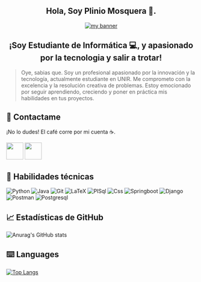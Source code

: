 <h2 align="center"> Hola, Soy Plinio Mosquera 🤚. </h2>

<p align="center">
  <a href="https://www.linkedin.com/in/plinio-isidro-mosquera/" target="_blank" rel="noreferrer"><img src="https://github.com/MosqueraP/MosqueraP/assets/100236783/6d381dad-2aba-4cda-aa16-4f27b1b54057" alt="my banner"></a>
</p>
<h2 align="center"> ¡Soy Estudiante de Informática 💻, y apasionado por la tecnologia y salir a trotar! </h2>

> Oye, sabias que.
Soy un profesional apasionado por la innovación y la tecnología, actualmente estudiante en UNIR. Me comprometo con la excelencia y la resolución creativa de problemas. Estoy emocionado por seguir aprendiendo, creciendo y poner en práctica mis habilidades en tus proyectos.

  ## 📩 Contactame
  ¡No lo dudes! El café corre por mi cuenta ☕.
  <p align="left" >
      <a href="mailto:mcplinio.15@gmail.com?Subject=I%20want%20propose%20you%20something" target="_blank" rel="noreferrer"><img src="https://user-images.githubusercontent.com/48330849/172060688-5e1bf6ca-7bb9-43a2-b202-001170434946.png"  width="45"></a>
        <a href="https://www.linkedin.com/in/plinio-isidro-mosquera/" target="_blank" rel="noreferrer"><img src="https://user-images.githubusercontent.com/48330849/172059761-c87c0437-c1b5-4e33-8d3e-e00adf4afc57.png"  width="45"></a>
</p>

## 💼 Habilidades técnicas
![Python](https://img.shields.io/badge/python-3670A0?style=for-the-badge&logo=python&logoColor=ffdd54)
![Java](https://img.shields.io/badge/java-%23ED8B00.svg?style=for-the-badge&logo=java&logoColor=white)
![Git](https://img.shields.io/badge/git-%23F05033.svg?style=for-the-badge&logo=git&logoColor=white)
![LaTeX](https://img.shields.io/badge/latex-%23008080.svg?style=for-the-badge&logo=latex&logoColor=white)
![PlSql](https://img.shields.io/badge/PLSQL-F80000?style=for-the-badge&logo=oracle&logoColor=black)
![Css](https://img.shields.io/badge/CSS3-1572B6?style=for-the-badge&logo=css3&logoColor=white)
![Springboot](https://img.shields.io/badge/Spring_Boot-F2F4F9?style=for-the-badge&logo=spring-boot)
![Django](https://img.shields.io/badge/Django-092E20?style=for-the-badge&logo=django&logoColor=green)
![Postman](https://img.shields.io/badge/Postman-FF6C37?style=for-the-badge&logo=Postman&logoColor=white)
![Postgresql](https://img.shields.io/badge/PostgreSQL-316192?style=for-the-badge&logo=postgresql&logoColor=white)

## 📈 Estadísticas de GitHub
![Anurag's GitHub stats](https://github-readme-stats.vercel.app/api?username=plinio-isidro-mosquera&show_icons=true&theme=tokyonight)

## ⌨️ Languages 
[![Top Langs](https://github-readme-stats.vercel.app/api/top-langs/?username=plinio-isidro-mosquera&layout=compact&theme=tokyonight)](https://github.com/Lagaress/github-readme-stats)


